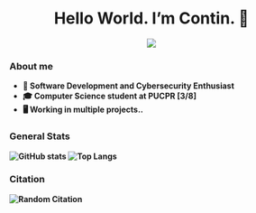<h1 align="center"><b>Hello World. I’m Contin. 👋</h1>

<p align="center">
    <a href="https://github.com/EduContin"><img src="https://readme-typing-svg.herokuapp.com?font=Time+New+Roman&color=cyan&size=25&center=true&vCenter=true&width=600&height=100&lines=0101010001011101000101;Software+Developer,;Cybersecurity+enthusiast,;actively+studying"></a>
</p>


### About me
- 🔭 Software Development and Cybersecurity Enthusiast
- 🎓 Computer Science student at PUCPR [3/8]
- 🖥️ Working in multiple projects..

### General Stats
![GitHub stats](https://github-readme-stats.vercel.app/api?username=EduContin&theme=tokyonight&show_icons=true)
![Top Langs](https://github-readme-stats.vercel.app/api/top-langs/?username=EduContin&layout=compact&theme=tokyonight)

### Citation
![Random Citation](https://quotes-github-readme.vercel.app/api?type=horizontal&theme=tokyonight)
